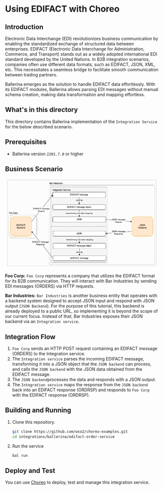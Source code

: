 # Using EDIFACT with Choreo

## Introduction
Electronic Data Interchange (EDI) revolutionizes business communication by enabling the standardized exchange of structured data between enterprises. EDIFACT (Electronic Data Interchange for Administration, Commerce, and Transport) stands out as a widely adopted international EDI standard developed by the United Nations. In B2B integration scenarios, companies often use different data formats, such as EDIFACT, JSON, XML, etc. This necessitates a seamless bridge to facilitate smooth communication between trading partners.

Ballerina emerges as the solution to handle EDIFACT data effortlessly. With its EDIFACT modules, Ballerina allows parsing EDI messages without manual schema creation, making data transformation and mapping effortless.

## What's in this directory 
This directory contains Ballerina implementation of the `Integration Service` for the below described scenario.

## Prerequisites
- Ballerina version `2201.7.0` or higher

## Business Scenario
![EDIFACT Business Scenario](diagrams/EDIFACT%20sample%20scenario.png)

**Foo Corp:** 
`Foo Corp` represents a company that utilizes the EDIFACT format for its B2B communication. They will interact with Bar Industries by sending EDI messages (ORDERS) via HTTP requests.

**Bar Industries:**
`Bar Industries` is another business entity that operates with a backend system designed to accept JSON input and respond with JSON output (`JSON Backend`). For the purpose of this tutorial, this backend is already deployed to a public URL, so implementing it is beyond the scope of our current focus. Instead of that, Bar Industries exposes their JSON backend via an `Integration service`.

## Integration Flow
1. `Foo Corp` sends an HTTP POST request containing an EDIFACT message (ORDERS) to the Integration service.
2. The `Integration service` parses the incoming EDIFACT message, transforming it into a JSON object that the `JSON backend` can process, and calls the `JSON backend` with the JSON data obtained from the EDIFACT message.
3. The `JSON backend`processes the data and responds with a JSON output.
4. The `Integration service` maps the response from the `JSON backend` back into an EDIFACT response (ORDRSP) and responds to `Foo Corp` with the EDIFACT response (ORDRSP).

## Building and Running
1. Clone this repository.

   ```bash
   git clone https://github.com/wso2/choreo-examples.git
   cd integrations/ballerina/edifact-order-service
   ```

2. Run the service

   ```bash
   bal run
   ```
## Deploy and Test
You can use [Choreo](https://console.choreo.dev/) to deploy, test and manage this integration service. 
